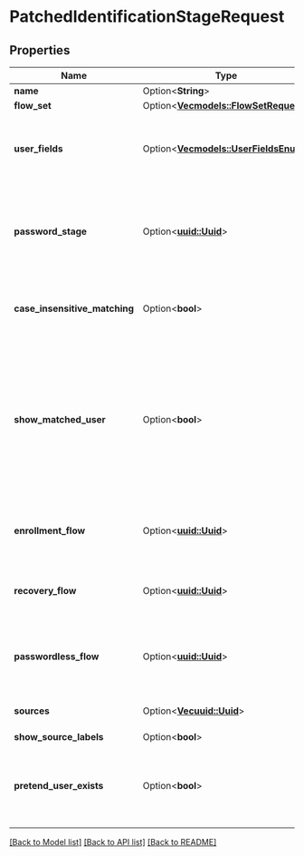 # PatchedIdentificationStageRequest

## Properties

Name | Type | Description | Notes
------------ | ------------- | ------------- | -------------
**name** | Option<**String**> |  | [optional]
**flow_set** | Option<[**Vec<models::FlowSetRequest>**](FlowSetRequest.md)> |  | [optional]
**user_fields** | Option<[**Vec<models::UserFieldsEnum>**](UserFieldsEnum.md)> | Fields of the user object to match against. (Hold shift to select multiple options) | [optional]
**password_stage** | Option<[**uuid::Uuid**](uuid::Uuid.md)> | When set, shows a password field, instead of showing the password field as separate step. | [optional]
**case_insensitive_matching** | Option<**bool**> | When enabled, user fields are matched regardless of their casing. | [optional]
**show_matched_user** | Option<**bool**> | When a valid username/email has been entered, and this option is enabled, the user's username and avatar will be shown. Otherwise, the text that the user entered will be shown | [optional]
**enrollment_flow** | Option<[**uuid::Uuid**](uuid::Uuid.md)> | Optional enrollment flow, which is linked at the bottom of the page. | [optional]
**recovery_flow** | Option<[**uuid::Uuid**](uuid::Uuid.md)> | Optional recovery flow, which is linked at the bottom of the page. | [optional]
**passwordless_flow** | Option<[**uuid::Uuid**](uuid::Uuid.md)> | Optional passwordless flow, which is linked at the bottom of the page. | [optional]
**sources** | Option<[**Vec<uuid::Uuid>**](uuid::Uuid.md)> | Specify which sources should be shown. | [optional]
**show_source_labels** | Option<**bool**> |  | [optional]
**pretend_user_exists** | Option<**bool**> | When enabled, the stage will succeed and continue even when incorrect user info is entered. | [optional]

[[Back to Model list]](../README.md#documentation-for-models) [[Back to API list]](../README.md#documentation-for-api-endpoints) [[Back to README]](../README.md)


